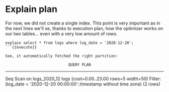 # Explain plan

For now, we did not create a single index. This point is very important as
in the next lines we'll se, thanks to execution plan, how the optimizer
works on our two tables... even with a very low amount of rows.


```
explain select * from logs where log_date = '2020-12-20';
```{{execute}}

See, it automatically fetched the right partition:

```
                                QUERY PLAN
-----------------------------------------------------------------
Seq Scan on logs_2020_12 logs  (cost=0.00..23.00 rows=5 width=50)
  Filter: (log_date = '2020-12-20 00:00:00'::timestamp without time zone)
(2 rows)
```